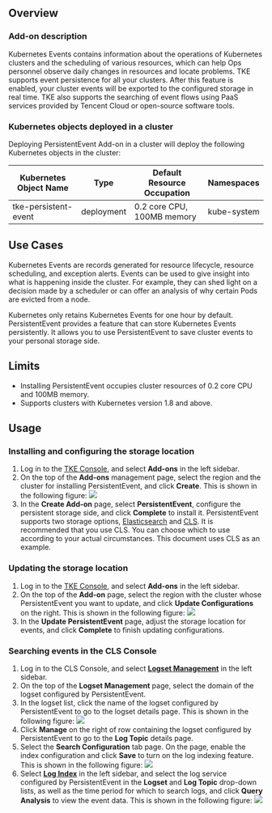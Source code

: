## Overview

### Add-on description

Kubernetes Events contains information about the operations of Kubernetes clusters and the scheduling of various resources, which can help Ops personnel observe daily changes in resources and locate problems. TKE supports event persistence for all your clusters. After this feature is enabled, your cluster events will be exported to the configured storage in real time. TKE also supports the searching of event flows using PaaS services provided by Tencent Cloud or open-source software tools.


### Kubernetes objects deployed in a cluster

Deploying PersistentEvent Add-on in a cluster will deploy the following Kubernetes objects in the cluster:

| Kubernetes Object Name             | Type                       | Default Resource Occupation | Namespaces |
| -------------------- | ---------- | --------------- | ------------ |
| tke-persistent-event | deployment | 0.2 core CPU, 100MB memory | kube-system  |

## Use Cases

Kubernetes Events are records generated for resource lifecycle, resource scheduling, and exception alerts. Events can be used to give insight into what is happening inside the cluster. For example, they can shed light on a decision made by a scheduler or can offer an analysis of why certain Pods are evicted from a node.

Kubernetes only retains Kubernetes Events for one hour by default. PersistentEvent provides a feature that can store Kubernetes Events persistently. It allows you to use PersistentEvent to save cluster events to your personal storage side.

## Limits
- Installing PersistentEvent occupies cluster resources of 0.2 core CPU and 100MB memory.
- Supports clusters with Kubernetes version 1.8 and above.

## Usage

### Installing and configuring the storage location
1. Log in to the [TKE Console](https://console.qcloud.com/tke2), and select **Add-ons** in the left sidebar.
2. On the top of the **Add-ons** management page, select the region and the cluster for installing PersistentEvent, and click **Create**. This is shown in the following figure:
![](https://main.qcloudimg.com/raw/672f9156620c9643ffb7baa4ec1e1d27.png)
3. In the **Create Add-on** page, select **PersistentEvent**, configure the persistent storage side, and click **Complete** to install it.
PersistentEvent supports two storage options, [Elasticsearch](https://intl.cloud.tencent.com/document/product/845/16478) and [CLS](https://intl.cloud.tencent.com/document/product/614/11254). It is recommended that you use CLS. You can choose which to use according to your actual circumstances. This document uses CLS as an example.




### Updating the storage location
1. Log in to the [TKE Console](https://console.qcloud.com/tke2), and select **Add-ons** in the left sidebar.
2. On the top of the **Add-on** page, select the region with the cluster whose PersistentEvent you want to update, and click **Update Configurations** on the right. This is shown in the following figure:
![](https://main.qcloudimg.com/raw/cde73e9c1c54d943045bb7e0f538d47a.png)
3. In the **Update PersistentEvent** page, adjust the storage location for events, and click **Complete** to finish updating configurations.

### Searching events in the CLS Console
1. Log in to the CLS Console, and select **[Logset Management](https://console.cloud.tencent.com/cls/logset)** in the left sidebar.
2. On the top of the **Logset Management** page, select the domain of the logset configured by PersistentEvent.
3. In the logset list, click the name of the logset configured by PersistentEvent to go to the logset details page. This is shown in the following figure:
![](https://main.qcloudimg.com/raw/be97c45c1b40311a49d5ce8514143965.png)
4. Click **Manage** on the right of row containing the logset configured by PersistentEvent to go to the **Log Topic** details page.
5. Select the **Search Configuration** tab page. On the page, enable the index configuration and click **Save** to turn on the log indexing feature. This is shown in the following figure:
![](https://main.qcloudimg.com/raw/bb30c2912f760ee81e70170412373332.png)
6. Select **[Log Index](https://console.cloud.tencent.com/cls/search)** in the left sidebar, and select the log service configured by PersistentEvent in the **Logset** and **Log Topic** drop-down lists, as well as the time period for which to search logs, and click **Query Analysis** to view the event data. This is shown in the following figure:
![](https://main.qcloudimg.com/raw/490b164af5d62d345eb7436a852bfd64.png)

